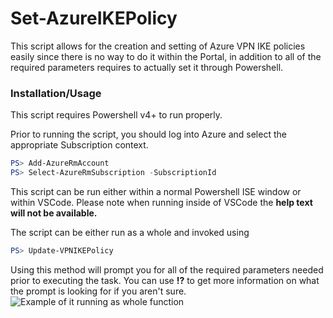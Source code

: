 # Set-AzureIKEPolicy

This script allows for the creation and setting of Azure VPN IKE policies easily since there is no way to do it within the Portal, in addition to all of the required parameters requires to actually set it through Powershell.

### Installation/Usage

This script requires Powershell v4+ to run properly. 

Prior to running the script, you should log into Azure and select the appropriate Subscription context. 

```powershell
PS> Add-AzureRmAccount
PS> Select-AzureRmSubscription -SubscriptionId
```
This script can be run either within a normal Powershell ISE window or within VSCode. Please note when running inside of VSCode the **help text will not be available.**

The script can be either run as a whole and invoked using

```powershell
PS> Update-VPNIKEPolicy
```
Using this method will prompt you for all of the required parameters needed prior to executing the task. You can use **!?** to get more information on what the prompt is looking for if you aren't sure.
![Example of it running as whole function](https://i.imgur.com/dKRsHYb.gifv)




